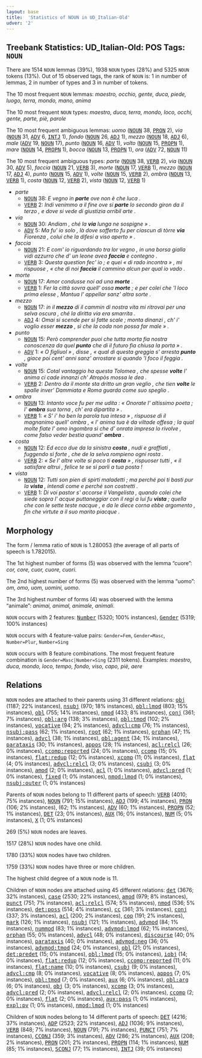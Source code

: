```yaml
---
layout: base
title:  'Statistics of NOUN in UD_Italian-Old'
udver: '2'
---
```


## Treebank Statistics: UD_Italian-Old: POS Tags: `NOUN`

There are 1514 `NOUN` lemmas (39%), 1938 `NOUN` types (28%) and 5325 `NOUN` tokens (13%).
Out of 15 observed tags, the rank of `NOUN` is: 1 in number of lemmas, 2 in number of types and 3 in number of tokens.

The 10 most frequent `NOUN` lemmas: <em>maestro, occhio, gente, duca, piede, luogo, terra, mondo, mano, anima</em>

The 10 most frequent `NOUN` types:  <em>maestro, duca, terra, mondo, loco, occhi, gente, parte, piè, parole</em>

The 10 most frequent ambiguous lemmas: <em>uomo</em> (<tt><a href="it_old-pos-NOUN.html">NOUN</a></tt> 38, <tt><a href="it_old-pos-PRON.html">PRON</a></tt> 2), <em>via</em> (<tt><a href="it_old-pos-NOUN.html">NOUN</a></tt> 31, <tt><a href="it_old-pos-ADV.html">ADV</a></tt> 6, <tt><a href="it_old-pos-INTJ.html">INTJ</a></tt> 1), <em>fondo</em> (<tt><a href="it_old-pos-NOUN.html">NOUN</a></tt> 26, <tt><a href="it_old-pos-ADJ.html">ADJ</a></tt> 1), <em>mezzo</em> (<tt><a href="it_old-pos-NOUN.html">NOUN</a></tt> 18, <tt><a href="it_old-pos-ADJ.html">ADJ</a></tt> 6), <em>male</em> (<tt><a href="it_old-pos-ADV.html">ADV</a></tt> 19, <tt><a href="it_old-pos-NOUN.html">NOUN</a></tt> 17), <em>punto</em> (<tt><a href="it_old-pos-NOUN.html">NOUN</a></tt> 16, <tt><a href="it_old-pos-ADV.html">ADV</a></tt> 1), <em>volto</em> (<tt><a href="it_old-pos-NOUN.html">NOUN</a></tt> 15, <tt><a href="it_old-pos-PROPN.html">PROPN</a></tt> 1), <em>mare</em> (<tt><a href="it_old-pos-NOUN.html">NOUN</a></tt> 14, <tt><a href="it_old-pos-PROPN.html">PROPN</a></tt> 1), <em>bocca</em> (<tt><a href="it_old-pos-NOUN.html">NOUN</a></tt> 13, <tt><a href="it_old-pos-PROPN.html">PROPN</a></tt> 1), <em>ora</em> (<tt><a href="it_old-pos-ADV.html">ADV</a></tt> 72, <tt><a href="it_old-pos-NOUN.html">NOUN</a></tt> 11)

The 10 most frequent ambiguous types:  <em>parte</em> (<tt><a href="it_old-pos-NOUN.html">NOUN</a></tt> 38, <tt><a href="it_old-pos-VERB.html">VERB</a></tt> 2), <em>via</em> (<tt><a href="it_old-pos-NOUN.html">NOUN</a></tt> 30, <tt><a href="it_old-pos-ADV.html">ADV</a></tt> 5), <em>faccia</em> (<tt><a href="it_old-pos-NOUN.html">NOUN</a></tt> 21, <tt><a href="it_old-pos-VERB.html">VERB</a></tt> 3), <em>morte</em> (<tt><a href="it_old-pos-NOUN.html">NOUN</a></tt> 17, <tt><a href="it_old-pos-VERB.html">VERB</a></tt> 1), <em>mezzo</em> (<tt><a href="it_old-pos-NOUN.html">NOUN</a></tt> 17, <tt><a href="it_old-pos-ADJ.html">ADJ</a></tt> 4), <em>punto</em> (<tt><a href="it_old-pos-NOUN.html">NOUN</a></tt> 15, <tt><a href="it_old-pos-ADV.html">ADV</a></tt> 1), <em>volte</em> (<tt><a href="it_old-pos-NOUN.html">NOUN</a></tt> 15, <tt><a href="it_old-pos-VERB.html">VERB</a></tt> 2), <em>ombra</em> (<tt><a href="it_old-pos-NOUN.html">NOUN</a></tt> 13, <tt><a href="it_old-pos-VERB.html">VERB</a></tt> 1), <em>costa</em> (<tt><a href="it_old-pos-NOUN.html">NOUN</a></tt> 12, <tt><a href="it_old-pos-VERB.html">VERB</a></tt> 2), <em>vista</em> (<tt><a href="it_old-pos-NOUN.html">NOUN</a></tt> 12, <tt><a href="it_old-pos-VERB.html">VERB</a></tt> 1)


* <em>parte</em>
  * <tt><a href="it_old-pos-NOUN.html">NOUN</a></tt> 38: <em>E vegno in <b>parte</b> ove non è che luca .</em>
  * <tt><a href="it_old-pos-VERB.html">VERB</a></tt> 2: <em>Indi venimmo a il fine ove si <b>parte</b> lo secondo giron da il terzo , e dove si vede di giustizia orribil arte .</em>
* <em>via</em>
  * <tt><a href="it_old-pos-NOUN.html">NOUN</a></tt> 30: <em>Andiam , ché la <b>via</b> lunga ne sospigne » .</em>
  * <tt><a href="it_old-pos-ADV.html">ADV</a></tt> 5: <em>Ma fu' io solo , là dove sofferto fu per ciascun di tòrre <b>via</b> Fiorenza , colui che la difesi a viso aperto » .</em>
* <em>faccia</em>
  * <tt><a href="it_old-pos-NOUN.html">NOUN</a></tt> 21: <em>E com' io riguardando tra lor vegno , in una borsa gialla vidi azzurro che d' un leone avea <b>faccia</b> e contegno .</em>
  * <tt><a href="it_old-pos-VERB.html">VERB</a></tt> 3: <em>Questa question fec' io ; e quei « di rado incontra » , mi rispuose , « che di noi <b>faccia</b> il cammino alcun per qual io vado .</em>
* <em>morte</em>
  * <tt><a href="it_old-pos-NOUN.html">NOUN</a></tt> 17: <em>Amor condusse noi ad una <b>morte</b> .</em>
  * <tt><a href="it_old-pos-VERB.html">VERB</a></tt> 1: <em>Fer la città sovra quell' ossa <b>morte</b> ; e per colei che 'l loco prima elesse , Mantua l' appellar sanz' altra sorte .</em>
* <em>mezzo</em>
  * <tt><a href="it_old-pos-NOUN.html">NOUN</a></tt> 17: <em>in il <b>mezzo</b> di il cammin di nostra vita mi ritrovai per una selva oscura , ché la diritta via era smarrita .</em>
  * <tt><a href="it_old-pos-ADJ.html">ADJ</a></tt> 4: <em>Omai si scende per sì fatte scale ; monta dinanzi , ch' i' voglio esser <b>mezzo</b> , sì che la coda non possa far male » .</em>
* <em>punto</em>
  * <tt><a href="it_old-pos-NOUN.html">NOUN</a></tt> 15: <em>Però comprender puoi che tutta morta fia nostra conoscenza da quel <b>punto</b> che di il futuro fia chiusa la porta » .</em>
  * <tt><a href="it_old-pos-ADV.html">ADV</a></tt> 1: <em>« O figliuol » , disse , « qual di questa greggia s' arresta <b>punto</b> , giace poi cent' anni sanz' arrostare si quando 'l foco il feggia .</em>
* <em>volte</em>
  * <tt><a href="it_old-pos-NOUN.html">NOUN</a></tt> 15: <em>Cotal vantaggio ha questa Tolomea , che spesse <b>volte</b> l' anima ci cade innanzi ch' Atropòs mossa le dea .</em>
  * <tt><a href="it_old-pos-VERB.html">VERB</a></tt> 2: <em>Dentro da il monte sta dritto un gran veglio , che tien <b>volte</b> le spalle inver' Dammiata e Roma guarda come suo speglio .</em>
* <em>ombra</em>
  * <tt><a href="it_old-pos-NOUN.html">NOUN</a></tt> 13: <em>Intanto voce fu per me udita : « Onorate l' altissimo poeta ; l' <b>ombra</b> sua torna , ch' era dipartita » .</em>
  * <tt><a href="it_old-pos-VERB.html">VERB</a></tt> 1: <em>« S' i' ho ben la parola tua intesa » , rispuose di il magnanimo quell' ombra , « l' anima tua è da viltade offesa ; la qual molte fiate l' omo ingombra sì che d' onrata impresa lo rivolve , come falso veder bestia quand' <b>ombra</b> .</em>
* <em>costa</em>
  * <tt><a href="it_old-pos-NOUN.html">NOUN</a></tt> 12: <em>Ed ecco due da la sinistra <b>costa</b> , nudi e graffiati , fuggendo sì forte , che de la selva rompieno ogni rosta .</em>
  * <tt><a href="it_old-pos-VERB.html">VERB</a></tt> 2: <em>« Se l' altre volte sì poco ti <b>costa</b> » , rispuoser tutti , « il satisfare altrui , felice te se sì parli a tua posta !</em>
* <em>vista</em>
  * <tt><a href="it_old-pos-NOUN.html">NOUN</a></tt> 12: <em>Tutti son pien di spirti maladetti ; ma perché poi ti basti pur la <b>vista</b> , intendi come e perché son costretti .</em>
  * <tt><a href="it_old-pos-VERB.html">VERB</a></tt> 1: <em>Di voi pastor s' accorse il Vangelista , quando colei che siede sopra l' acque puttaneggiar con il regi a lui fu <b>vista</b> ; quella che con le sette teste nacque , e da le diece corna ebbe argomento , fin che virtute a il suo marito piacque .</em>

## Morphology

The form / lemma ratio of `NOUN` is 1.280053 (the average of all parts of speech is 1.782015).

The 1st highest number of forms (5) was observed with the lemma “cuore”: <em>cor, core, cuor, cuore, cuori</em>.

The 2nd highest number of forms (5) was observed with the lemma “uomo”: <em>om, omo, uom, uomini, uomo</em>.

The 3rd highest number of forms (4) was observed with the lemma “animale”: <em>animai, animal, animale, animali</em>.

`NOUN` occurs with 2 features: <tt><a href="it_old-feat-Number.html">Number</a></tt> (5320; 100% instances), <tt><a href="it_old-feat-Gender.html">Gender</a></tt> (5319; 100% instances)

`NOUN` occurs with 4 feature-value pairs: `Gender=Fem`, `Gender=Masc`, `Number=Plur`, `Number=Sing`

`NOUN` occurs with 8 feature combinations.
The most frequent feature combination is `Gender=Masc|Number=Sing` (2311 tokens).
Examples: <em>maestro, duca, mondo, loco, tempo, fondo, viso, capo, piè, aere</em>


## Relations

`NOUN` nodes are attached to their parents using 31 different relations: <tt><a href="it_old-dep-obj.html">obj</a></tt> (1187; 22% instances), <tt><a href="it_old-dep-nsubj.html">nsubj</a></tt> (970; 18% instances), <tt><a href="it_old-dep-obl-lmod.html">obl:lmod</a></tt> (803; 15% instances), <tt><a href="it_old-dep-obl.html">obl</a></tt> (755; 14% instances), <tt><a href="it_old-dep-nmod.html">nmod</a></tt> (433; 8% instances), <tt><a href="it_old-dep-conj.html">conj</a></tt> (361; 7% instances), <tt><a href="it_old-dep-obl-arg.html">obl:arg</a></tt> (138; 3% instances), <tt><a href="it_old-dep-obl-tmod.html">obl:tmod</a></tt> (102; 2% instances), <tt><a href="it_old-dep-vocative.html">vocative</a></tt> (94; 2% instances), <tt><a href="it_old-dep-advcl-cmp.html">advcl:cmp</a></tt> (76; 1% instances), <tt><a href="it_old-dep-nsubj-pass.html">nsubj:pass</a></tt> (62; 1% instances), <tt><a href="it_old-dep-root.html">root</a></tt> (62; 1% instances), <tt><a href="it_old-dep-orphan.html">orphan</a></tt> (47; 1% instances), <tt><a href="it_old-dep-advcl.html">advcl</a></tt> (38; 1% instances), <tt><a href="it_old-dep-obl-agent.html">obl:agent</a></tt> (34; 1% instances), <tt><a href="it_old-dep-parataxis.html">parataxis</a></tt> (30; 1% instances), <tt><a href="it_old-dep-appos.html">appos</a></tt> (28; 1% instances), <tt><a href="it_old-dep-acl-relcl.html">acl:relcl</a></tt> (26; 0% instances), <tt><a href="it_old-dep-ccomp-reported.html">ccomp:reported</a></tt> (24; 0% instances), <tt><a href="it_old-dep-ccomp.html">ccomp</a></tt> (15; 0% instances), <tt><a href="it_old-dep-flat-redup.html">flat:redup</a></tt> (12; 0% instances), <tt><a href="it_old-dep-xcomp.html">xcomp</a></tt> (11; 0% instances), <tt><a href="it_old-dep-flat.html">flat</a></tt> (4; 0% instances), <tt><a href="it_old-dep-advcl-relcl.html">advcl:relcl</a></tt> (3; 0% instances), <tt><a href="it_old-dep-csubj.html">csubj</a></tt> (3; 0% instances), <tt><a href="it_old-dep-amod.html">amod</a></tt> (2; 0% instances), <tt><a href="it_old-dep-acl.html">acl</a></tt> (1; 0% instances), <tt><a href="it_old-dep-advcl-pred.html">advcl:pred</a></tt> (1; 0% instances), <tt><a href="it_old-dep-fixed.html">fixed</a></tt> (1; 0% instances), <tt><a href="it_old-dep-nmod-lmod.html">nmod:lmod</a></tt> (1; 0% instances), <tt><a href="it_old-dep-nsubj-outer.html">nsubj:outer</a></tt> (1; 0% instances)

Parents of `NOUN` nodes belong to 11 different parts of speech: <tt><a href="it_old-pos-VERB.html">VERB</a></tt> (4010; 75% instances), <tt><a href="it_old-pos-NOUN.html">NOUN</a></tt> (791; 15% instances), <tt><a href="it_old-pos-ADJ.html">ADJ</a></tt> (199; 4% instances), <tt><a href="it_old-pos-PRON.html">PRON</a></tt> (106; 2% instances),  (62; 1% instances), <tt><a href="it_old-pos-ADV.html">ADV</a></tt> (60; 1% instances), <tt><a href="it_old-pos-PROPN.html">PROPN</a></tt> (52; 1% instances), <tt><a href="it_old-pos-DET.html">DET</a></tt> (23; 0% instances), <tt><a href="it_old-pos-AUX.html">AUX</a></tt> (16; 0% instances), <tt><a href="it_old-pos-NUM.html">NUM</a></tt> (5; 0% instances), <tt><a href="it_old-pos-X.html">X</a></tt> (1; 0% instances)

269 (5%) `NOUN` nodes are leaves.

1517 (28%) `NOUN` nodes have one child.

1780 (33%) `NOUN` nodes have two children.

1759 (33%) `NOUN` nodes have three or more children.

The highest child degree of a `NOUN` node is 11.

Children of `NOUN` nodes are attached using 45 different relations: <tt><a href="it_old-dep-det.html">det</a></tt> (3676; 32% instances), <tt><a href="it_old-dep-case.html">case</a></tt> (2530; 22% instances), <tt><a href="it_old-dep-amod.html">amod</a></tt> (979; 8% instances), <tt><a href="it_old-dep-punct.html">punct</a></tt> (751; 7% instances), <tt><a href="it_old-dep-acl-relcl.html">acl:relcl</a></tt> (574; 5% instances), <tt><a href="it_old-dep-nmod.html">nmod</a></tt> (536; 5% instances), <tt><a href="it_old-dep-det-poss.html">det:poss</a></tt> (514; 4% instances), <tt><a href="it_old-dep-cc.html">cc</a></tt> (361; 3% instances), <tt><a href="it_old-dep-conj.html">conj</a></tt> (337; 3% instances), <tt><a href="it_old-dep-acl.html">acl</a></tt> (200; 2% instances), <tt><a href="it_old-dep-cop.html">cop</a></tt> (191; 2% instances), <tt><a href="it_old-dep-mark.html">mark</a></tt> (126; 1% instances), <tt><a href="it_old-dep-nsubj.html">nsubj</a></tt> (121; 1% instances), <tt><a href="it_old-dep-advmod.html">advmod</a></tt> (84; 1% instances), <tt><a href="it_old-dep-nummod.html">nummod</a></tt> (83; 1% instances), <tt><a href="it_old-dep-advmod-lmod.html">advmod:lmod</a></tt> (62; 1% instances), <tt><a href="it_old-dep-orphan.html">orphan</a></tt> (55; 0% instances), <tt><a href="it_old-dep-advcl.html">advcl</a></tt> (48; 0% instances), <tt><a href="it_old-dep-discourse.html">discourse</a></tt> (40; 0% instances), <tt><a href="it_old-dep-parataxis.html">parataxis</a></tt> (40; 0% instances), <tt><a href="it_old-dep-advmod-neg.html">advmod:neg</a></tt> (36; 0% instances), <tt><a href="it_old-dep-advmod-tmod.html">advmod:tmod</a></tt> (24; 0% instances), <tt><a href="it_old-dep-obl.html">obl</a></tt> (21; 0% instances), <tt><a href="it_old-dep-det-predet.html">det:predet</a></tt> (15; 0% instances), <tt><a href="it_old-dep-obl-lmod.html">obl:lmod</a></tt> (15; 0% instances), <tt><a href="it_old-dep-iobj.html">iobj</a></tt> (14; 0% instances), <tt><a href="it_old-dep-flat-redup.html">flat:redup</a></tt> (12; 0% instances), <tt><a href="it_old-dep-ccomp-reported.html">ccomp:reported</a></tt> (11; 0% instances), <tt><a href="it_old-dep-flat-name.html">flat:name</a></tt> (10; 0% instances), <tt><a href="it_old-dep-csubj.html">csubj</a></tt> (9; 0% instances), <tt><a href="it_old-dep-advcl-cmp.html">advcl:cmp</a></tt> (8; 0% instances), <tt><a href="it_old-dep-vocative.html">vocative</a></tt> (8; 0% instances), <tt><a href="it_old-dep-appos.html">appos</a></tt> (7; 0% instances), <tt><a href="it_old-dep-obl-tmod.html">obl:tmod</a></tt> (7; 0% instances), <tt><a href="it_old-dep-aux.html">aux</a></tt> (6; 0% instances), <tt><a href="it_old-dep-obl-arg.html">obl:arg</a></tt> (6; 0% instances), <tt><a href="it_old-dep-obj.html">obj</a></tt> (3; 0% instances), <tt><a href="it_old-dep-xcomp.html">xcomp</a></tt> (3; 0% instances), <tt><a href="it_old-dep-advcl-pred.html">advcl:pred</a></tt> (2; 0% instances), <tt><a href="it_old-dep-advcl-relcl.html">advcl:relcl</a></tt> (2; 0% instances), <tt><a href="it_old-dep-ccomp.html">ccomp</a></tt> (2; 0% instances), <tt><a href="it_old-dep-flat.html">flat</a></tt> (2; 0% instances), <tt><a href="it_old-dep-aux-pass.html">aux:pass</a></tt> (1; 0% instances), <tt><a href="it_old-dep-expl-pv.html">expl:pv</a></tt> (1; 0% instances), <tt><a href="it_old-dep-nmod-lmod.html">nmod:lmod</a></tt> (1; 0% instances)

Children of `NOUN` nodes belong to 14 different parts of speech: <tt><a href="it_old-pos-DET.html">DET</a></tt> (4216; 37% instances), <tt><a href="it_old-pos-ADP.html">ADP</a></tt> (2523; 22% instances), <tt><a href="it_old-pos-ADJ.html">ADJ</a></tt> (1036; 9% instances), <tt><a href="it_old-pos-VERB.html">VERB</a></tt> (848; 7% instances), <tt><a href="it_old-pos-NOUN.html">NOUN</a></tt> (791; 7% instances), <tt><a href="it_old-pos-PUNCT.html">PUNCT</a></tt> (751; 7% instances), <tt><a href="it_old-pos-CCONJ.html">CCONJ</a></tt> (359; 3% instances), <tt><a href="it_old-pos-ADV.html">ADV</a></tt> (286; 2% instances), <tt><a href="it_old-pos-AUX.html">AUX</a></tt> (208; 2% instances), <tt><a href="it_old-pos-PRON.html">PRON</a></tt> (201; 2% instances), <tt><a href="it_old-pos-PROPN.html">PROPN</a></tt> (114; 1% instances), <tt><a href="it_old-pos-NUM.html">NUM</a></tt> (85; 1% instances), <tt><a href="it_old-pos-SCONJ.html">SCONJ</a></tt> (77; 1% instances), <tt><a href="it_old-pos-INTJ.html">INTJ</a></tt> (39; 0% instances)

